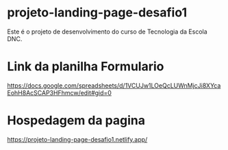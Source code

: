 # projeto-landing-page-desafio1
Este é o projeto de desenvolvimento do curso de Tecnologia da Escola DNC.

# Link da planilha Formulario 
https://docs.google.com/spreadsheets/d/1VCUJw1LOeQcLUWnMjcJi8XYcaEohH8AcSCAP3HFhmcw/edit#gid=0

# Hospedagem da pagina
https://projeto-landing-page-desafio1.netlify.app/
